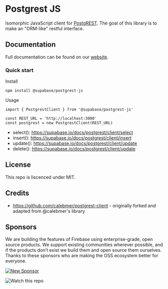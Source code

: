 # Postgrest JS

Isomorphic JavaScript client for [PostgREST](https://postgrest.org). The goal of this library is to make an "ORM-like" restful interface. 

## Documentation

Full documentation can be found on our [website](https://supabase.io/docs/postgrest/client/postgrest-client).

### Quick start

Install

```
npm install @supabase/postgrest-js
```

Usage

```
import { PostgrestClient } from '@supabase/postgrest-js'

const REST_URL = 'http://localhost:3000'
const postgrest = new PostgrestClient(REST_URL)
```

- select(): https://supabase.io/docs/postgrest/client/select
- insert(): https://supabase.io/docs/postgrest/client/insert
- update(): https://supabase.io/docs/postgrest/client/update
- delete(): https://supabase.io/docs/postgrest/client/update

## License

This repo is liscenced under MIT.

## Credits

- https://github.com/calebmer/postgrest-client - originally forked and adapted from @calebmer's library



## Sponsors

We are building the features of Firebase using enterprise-grade, open source products. We support existing communities wherever possible, and if the products don’t exist we build them and open source them ourselves. Thanks to these sponsors who are making the OSS ecosystem better for everyone.

[![New Sponsor](https://user-images.githubusercontent.com/10214025/90518111-e74bbb00-e198-11ea-8f88-c9e3c1aa4b5b.png)](https://github.com/sponsors/supabase)


![Watch this repo](https://gitcdn.xyz/repo/supabase/monorepo/master/web/static/watch-repo.gif "Watch this repo")
